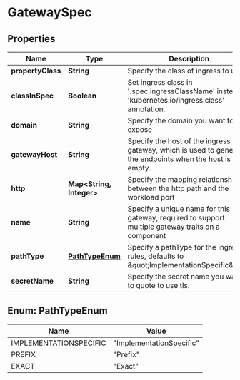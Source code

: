 

# GatewaySpec


## Properties

| Name | Type | Description | Notes |
|------------ | ------------- | ------------- | -------------|
|**propertyClass** | **String** | Specify the class of ingress to use |  |
|**classInSpec** | **Boolean** | Set ingress class in &#39;.spec.ingressClassName&#39; instead of &#39;kubernetes.io/ingress.class&#39; annotation. |  |
|**domain** | **String** | Specify the domain you want to expose |  [optional] |
|**gatewayHost** | **String** | Specify the host of the ingress gateway, which is used to generate the endpoints when the host is empty. |  [optional] |
|**http** | **Map&lt;String, Integer&gt;** | Specify the mapping relationship between the http path and the workload port |  |
|**name** | **String** | Specify a unique name for this gateway, required to support multiple gateway traits on a component |  [optional] |
|**pathType** | [**PathTypeEnum**](#PathTypeEnum) | Specify a pathType for the ingress rules, defaults to \&quot;ImplementationSpecific\&quot; |  |
|**secretName** | **String** | Specify the secret name you want to quote to use tls. |  [optional] |



## Enum: PathTypeEnum

| Name | Value |
|---- | -----|
| IMPLEMENTATIONSPECIFIC | &quot;ImplementationSpecific&quot; |
| PREFIX | &quot;Prefix&quot; |
| EXACT | &quot;Exact&quot; |



